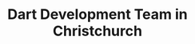 ---
title: Dart Development Team in Christchurch
permalink: /landings/locations/christchurch/developer/dart
technology: Dart
location: Christchurch
---